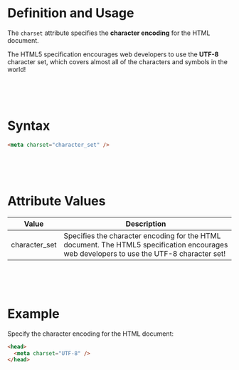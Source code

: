 # Definition and Usage

The `charset` attribute specifies the **character encoding** for the HTML document.

The HTML5 specification encourages web developers to use the **UTF-8** character set, which covers almost all of the characters and symbols in the world!

&nbsp;

&nbsp;

# Syntax

```html
<meta charset="character_set" />
```

&nbsp;

&nbsp;

# Attribute Values

| Value         | Description                                                                                                                               |
| ------------- | ----------------------------------------------------------------------------------------------------------------------------------------- |
| character_set | Specifies the character encoding for the HTML document. The HTML5 specification encourages web developers to use the UTF-8 character set! |

&nbsp;

&nbsp;

# Example

Specify the character encoding for the HTML document:

```html
<head>
  <meta charset="UTF-8" />
</head>
```
